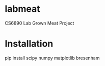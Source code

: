 # labmeat
CS6890 Lab Grown Meat Project

# Installation

pip install scipy numpy matplotlib bresenham

